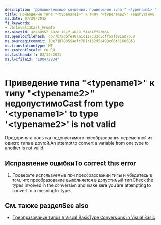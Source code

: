 ```yaml
---
description: 'Дополнительные сведения: приведение типа " <typename1> " к типу " <typename2> " является недопустимым'
title: Приведение типа "<typename1>" к типу "<typename2>" недопустимо
ms.date: 07/20/2015
f1_keywords:
- vbrInvalidCast_FromTo
ms.assetid: 4e6a8957-63ca-461f-a833-f48a1ff2eba6
ms.openlocfilehash: cb77b7acbfe40aa1c117c33c0cff5af191ad7610
ms.sourcegitcommit: 10e719780594efc781b15295e499c66f316068b8
ms.translationtype: MT
ms.contentlocale: ru-RU
ms.lasthandoff: 02/14/2021
ms.locfileid: "100472934"
---
```

# <a name="cast-from-type-typename1-to-type-typename2-is-not-valid"></a><span data-ttu-id="9c497-103">Приведение типа "\<typename1>" к типу "\<typename2>" недопустимо</span><span class="sxs-lookup"><span data-stu-id="9c497-103">Cast from type '\<typename1>' to type '\<typename2>' is not valid</span></span>

<span data-ttu-id="9c497-104">Предпринята попытка недопустимого преобразования переменной из одного типа в другой.</span><span class="sxs-lookup"><span data-stu-id="9c497-104">An attempt to convert a variable from one type to another is not valid.</span></span>  
  
## <a name="to-correct-this-error"></a><span data-ttu-id="9c497-105">Исправление ошибки</span><span class="sxs-lookup"><span data-stu-id="9c497-105">To correct this error</span></span>  
  
1. <span data-ttu-id="9c497-106">Проверьте используемые при преобразовании типы и убедитесь в том, что преобразование выполняется в допустимый тип.</span><span class="sxs-lookup"><span data-stu-id="9c497-106">Check the types involved in the conversion and make sure you are attempting to convert to a meaningful type.</span></span>  
  
## <a name="see-also"></a><span data-ttu-id="9c497-107">См. также раздел</span><span class="sxs-lookup"><span data-stu-id="9c497-107">See also</span></span>

- [<span data-ttu-id="9c497-108">Преобразование типов в Visual Basic</span><span class="sxs-lookup"><span data-stu-id="9c497-108">Type Conversions in Visual Basic</span></span>](../programming-guide/language-features/data-types/type-conversions.md)
